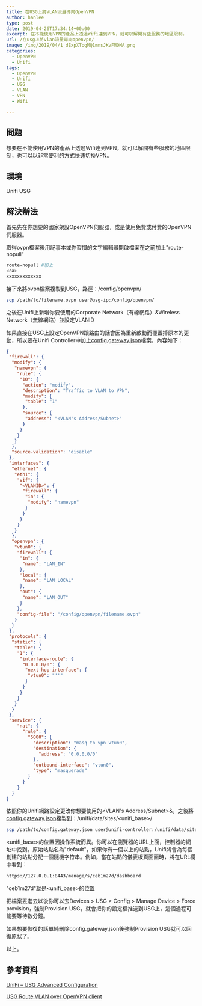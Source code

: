 ```yaml
---
title: 在USG上將VLAN流量導向OpenVPN
author: hanlee
type: post
date: 2019-04-26T17:34:14+00:00
excerpt: 在不能使用VPN的產品上透過Wifi連到VPN，就可以解開有些服務的地區限制。
url: /在usg上將vlan流量導向openvpn/
image: /img/2019/04/1_dExpXTogMQ1mnsJKvFMOMA.png
categories:
  - OpenVPN
  - Unifi
tags:
  - OpenVPN
  - Unifi
  - USG
  - VLAN
  - VPN
  - Wifi

---
```

## 問題

想要在不能使用VPN的產品上透過Wifi連到VPN，就可以解開有些服務的地區限制，也可以以非常便利的方式快速切換VPN。

## 環境

Unifi USG

## 解決辦法

首先先在你想要的國家架設OpenVPN伺服器，或是使用免費或付費的OpenVPN伺服器。

取得ovpn檔案後用記事本或你習慣的文字編輯器開啟檔案在<ca>之前加上"route-nopull"

```bash
route-nopull #加上
<ca>
xxxxxxxxxxxxx
```

接下來將ovpn檔案複製到USG，路徑：/config/openvpn/

```bash
scp /path/to/filename.ovpn user@usg-ip:/config/openvpn/
```

之後在Unifi上新增你要使用的Corporate Network（有線網路）&Wireless Network（無線網路）並設定VLANID

如果直接在USG上設定OpenVPN跟路由的話會因為重新啟動而覆蓋掉原本的更動，所以要在Unifi Controller中加上<a rel="noreferrer noopener" href="https://help.ubnt.com/hc/en-us/articles/215458888-UniFi-USG-Advanced-Configuration" target="_blank">config.gateway.json</a>檔案，內容如下：

```json
{
 "firewall": {
  "modify": {
   "namevpn": {
    "rule": {
     "10": {
      "action": "modify",
      "description": "Traffic to VLAN to VPN",
      "modify": {
       "table": "1"
      },
      "source": {
       "address": "<VLAN's Address/Subnet>" 
      }
     }
    }
   }
  },
  "source-validation": "disable"
 },
 "interfaces": {
  "ethernet": {
   "eth1": {
    "vif": {
     "<VLANID>": {
      "firewall": {
       "in": {
        "modify": "namevpn"
       }
      }
     }
    }
   }
  },
  "openvpn": {
   "vtun0": {
    "firewall": {
     "in": {
      "name": "LAN_IN"
     },
     "local": {
      "name": "LAN_LOCAL"
     },
     "out": {
      "name": "LAN_OUT"
     }
    },
    "config-file": "/config/openvpn/filename.ovpn"
   }
  }
 },
 "protocols": {
  "static": {
   "table": {
    "1": {
     "interface-route": {
      "0.0.0.0/0": {
       "next-hop-interface": {
        "vtun0": "''"
       }
      }
     }
    }
   }
  }
 },
 "service": {
    "nat": {
      "rule": {
        "5000": {
          "description": "masq to vpn vtun0",
          "destination": {
            "address": "0.0.0.0/0"
          },
          "outbound-interface": "vtun0",
          "type": "masquerade"
        }
      }
    }
  }
}
```

依照你的Unifi網路設定更改你想要使用的<VLAN's Address/Subnet>&<VLANID>，之後將<a rel="noreferrer noopener" href="https://help.ubnt.com/hc/en-us/articles/215458888-UniFi-USG-Advanced-Configuration" target="_blank">config.gateway.json</a>複製到：/unifi/data/sites/<unifi_base>/

```bash
scp /path/to/config.gateway.json user@unifi-controller:/unifi/data/sites/<unifi_base>/
```

<unifi_base>的位置因操作系統而異。你可以在瀏覽器的URL上面，控制器的網址中找到。原始站點名為"default"，如果你有一個以上的站點，Unifi將會為每個創建的站點分配一個隨機字符串。例如，當在站點的儀表板頁面面時，將在URL欄中看到：

```bash
https://127.0.0.1:8443/manage/s/ceb1m27d/dashboard
```

"ceb1m27d"就是<unifi_base>的位置

把檔案丟進去以後你可以去Devices > USG > Config > Manage Device > Force provision，強制Provision USG，就會把你的設定檔推送到USG上，這個過程可能要等待數分鐘。

如果想要恢復的話單純刪除config.gateway.json後強制Provision USG就可以回復原狀了。

以上。

## 參考資料

[UniFi &#8211; USG Advanced Configuration][1]

[USG Route VLAN over OpenVPN client][2]

 [1]: https://help.ubnt.com/hc/en-us/articles/215458888-UniFi-USG-Advanced-Configuration
 [2]: https://community.ui.com/t5/UniFi-Routing-Switching/USG-Route-VLAN-over-OpenVPN-client/td-p/2146180